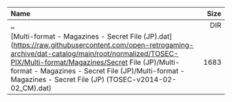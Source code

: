 |Name|Size|
|:---|---:|
|[..](../index.html)|DIR|
|[Multi-format - Magazines - Secret File (JP).dat](https://raw.githubusercontent.com/open-retrogaming-archive/dat-catalog/main/root/normalized/TOSEC-PIX/Multi-format/Magazines/Secret File (JP)/Multi-format - Magazines - Secret File (JP)/Multi-format - Magazines - Secret File (JP) (TOSEC-v2014-02-02_CM).dat)|1683|
